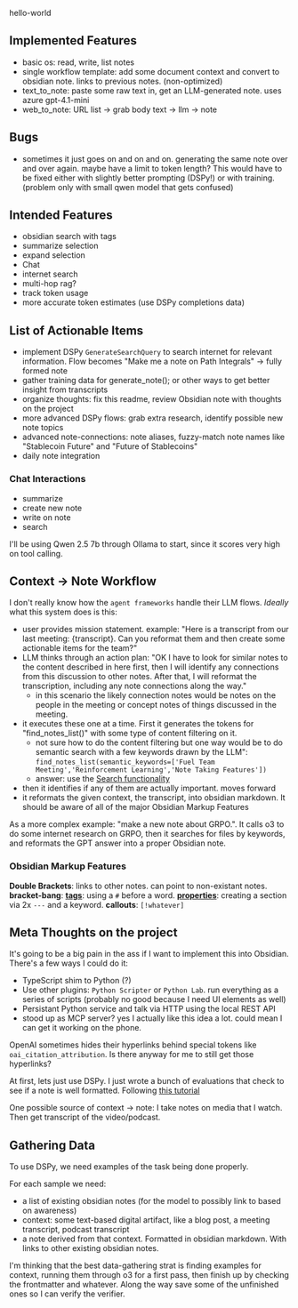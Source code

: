 hello-world



## Implemented Features
- basic os: read, write, list notes
- single workflow template: add some document context and convert to obsidian note. links to previous notes. (non-optimized)
- text_to_note: paste some raw text in, get an LLM-generated note. uses azure gpt-4.1-mini
- web_to_note: URL list -> grab body text -> llm -> note


## Bugs
- sometimes it just goes on and on and on. generating the same note over and over again. maybe have a limit to token length? This would have to be fixed either with slightly better prompting (DSPy!) or with training. (problem only with small qwen model that gets confused)

## Intended Features
- obsidian search with tags
- summarize selection
- expand selection
- Chat
- internet search
- multi-hop rag?
- track token usage
- more accurate token estimates (use DSPy completions data)


## List of Actionable Items
- implement DSPy `GenerateSearchQuery` to search internet for relevant information. Flow becomes "Make me a note on Path Integrals" -> fully formed note
- gather training data for generate_note(); or other ways to get better insight from transcripts
- organize thoughts: fix this readme, review Obsidian note with thoughts on the project
- more advanced DSPy flows: grab extra research, identify possible new note topics
- advanced note-connections: note aliases, fuzzy-match note names like "Stablecoin Future" and "Future of Stablecoins"
- daily note integration





### Chat Interactions
- summarize
- create new note
- write on note
- search


I'll be using Qwen 2.5 7b through Ollama to start, since it scores very high on tool calling.

## Context -> Note Workflow
I don't really know how the `agent frameworks` handle their LLM flows. *Ideally* what this system does is this:
- user provides mission statement. example: "Here is a transcript from our last meeting: {transcript}. Can you reformat them and then create some actionable items for the team?"
- LLM thinks through an action plan: "OK I have to look for similar notes to the content described in here first, then I will identify any connections from this discussion to other notes. After that, I will reformat the transcription, including any note connections along the way."
  - in this scenario the likely connection notes would be notes on the people in the meeting or concept notes of things discussed in the meeting.
- it executes these one at a time. First it generates the tokens for "find_notes_list()" with some type of content filtering on it.
  - not sure how to do the content filtering but one way would be to do semantic search with a few keywords drawn by the LLM": `find_notes_list(semantic_keywords=['Fuel Team Meeting','Reinforcement Learning','Note Taking Features'])`
  - answer: use the [Search functionality](https://help.obsidian.md/plugins/search#Search+operators)
- then it identifies if any of them are actually important. moves forward
- it reformats the given context, the transcript, into obsidian markdown. It should be aware of all of the major Obsidian Markup Features


As a more complex example: "make a new note about GRPO.". It calls o3 to do some internet research on GRPO, then it searches for files by keywords, and reformats the GPT answer into a proper Obsidian note.

### Obsidian Markup Features
**Double Brackets**: links to other notes. can point to non-existant notes.
**bracket-bang**:
[**tags**](https://help.obsidian.md/tags): using a `#` before a word. 
[**properties**](https://help.obsidian.md/properties): creating a section via 2x `---` and a keyword.
**callouts**: `[!whatever]`



## Meta Thoughts on the project
It's going to be a big pain in the ass if I want to implement this into Obsidian. There's a few ways I could do it:
- TypeScript shim to Python (?)
- Use other plugins: `Python Scripter` or `Python Lab`. run everything as a series of scripts (probably no good because I need UI elements as well)
- Persistant Python service and talk via HTTP using the local REST API
- stood up as MCP server? yes I actually like this idea a lot. could mean I can get it working on the phone.

OpenAI sometimes hides their hyperlinks behind special tokens like `oai_citation_attribution`. Is there anyway for me to still get those hyperlinks?

At first, lets just use DSPy. I just wrote a bunch of evaluations that check to see if a note is well formatted. Following [this tutorial](https://youtu.be/Hf6u4SDSFcg?si=KXiLvmisYm88lzkP&t=728)

One possible source of context -> note: I take notes on media that I watch. Then get transcript of the video/podcast. 



## Gathering Data

To use DSPy, we need examples of the task being done properly.

For each sample we need:
- a list of existing obsidian notes (for the model to possibly link to based on awareness)
- context: some text-based digital artifact, like a blog post, a meeting transcript, podcast transcript
- a note derived from that context. Formatted in obsidian markdown. With links to other existing obsidian notes.


I'm thinking that the best data-gathering strat is finding examples for context, running them through o3 for a first pass, then finish up by checking the frontmatter and whatever. Along the way save some of the unfinished ones so I can verify the verifier.


